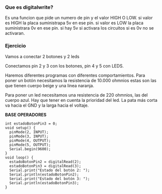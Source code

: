  ### Que es digitalwrite?

Es una funcion que pide un numero de pin y el valor HIGH O LOW. si valor es HIGH la placa suministrapa 5v en ese pin. si valor es LOW la placa suministrara 0v en ese pin. si hay 5v si activara los circuitos si es 0v no se activaran.



### Ejercicio

Vamos a conectar 2 botones y 2 leds

Conectamos pin 2 y 3 con los botones, pin 4 y 5 con LEDS.

Haremos diferentes programas con diferentes comportamientos. 
Para poner un botón necesitamos la resistencia de 10.000 ohmnios estas son las que tienen cuerpo beige y una linea naranja.

Para poner un led necesitamos una resistencia de 220 ohmnios, las del cuerpo azul. Hay que tener en cuenta la prioridad del led. La pata más corta va hacia el GND y la larga hacia el voltaje.

**BASE OPERADORES**

```int estadoBotonPin2 = 0;
int estadoBotonPin3 = 0;
void setup() {
  pinMode(2, INPUT);
  pinMode(3, INPUT);
  pinMode(4, OUTPUT);
  pinMode(5, OUTPUT);
  Serial.begin(9600);
}
void loop() {
  estadoBotonPin2 = digitalRead(2);
  estadoBotonPin3 = digitalRead(3);
  Serial.print("Estado del botón 2: ");
  Serial.println(estadoBotonPin2);
  Serial.print("Estado del botón 3: ");
  Serial.println(estadoBotonPin3); 
}
